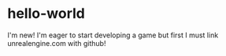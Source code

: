 # hello-world
I'm new!
I'm eager to start developing a game but first I must link unrealengine.com with github!

